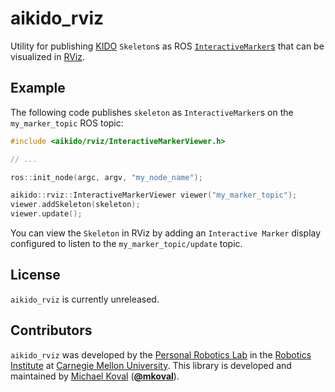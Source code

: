 # aikido_rviz
Utility for publishing [KIDO](http://dartsim.github.io/) `Skeleton`s as ROS
[`InteractiveMarker`s](http://wiki.ros.org/interactive_markers) that can be
visualized in [RViz](http://wiki.ros.org/rviz).

## Example

The following code publishes `skeleton` as `InteractiveMarker`s on the
`my_marker_topic` ROS topic:
```c++
#include <aikido/rviz/InteractiveMarkerViewer.h>

// ...

ros::init_node(argc, argv, "my_node_name");

aikido::rviz::InteractiveMarkerViewer viewer("my_marker_topic");
viewer.addSkeleton(skeleton);
viewer.update();
```

You can view the `Skeleton` in RViz by adding an `Interactive Marker` display
configured to listen to the `my_marker_topic/update` topic.

## License

`aikido_rviz` is currently unreleased.

## Contributors

`aikido_rviz` was developed by the
[Personal Robotics Lab](https://personalrobotics.ri.cmu.edu) in the
[Robotics Institute](https://www.ri.cmu.edu) at
[Carnegie Mellon University](http://www.cmu.edu). This library is developed and
maintained by
[Michael Koval](https://mkoval.org)
([**@mkoval**](https://github.com/mkoval)).
